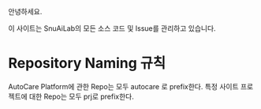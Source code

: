 안녕하세요. 

이 사이트는 SnuAiLab의 모든 소스 코드 및 Issue를 관리하고 있습니다. 

# Repository Naming 규칙
AutoCare Platform에 관한 Repo는 모두 autocare 로 prefix한다. 
특정 사이트 프로젝트에 대한 Repo는 모두 prj로 prefix한다. 

<!--

**Here are some ideas to get you started:**

🙋‍♀️ A short introduction - what is your organization all about?
🌈 Contribution guidelines - how can the community get involved?
👩‍💻 Useful resources - where can the community find your docs? Is there anything else the community should know?
🍿 Fun facts - what does your team eat for breakfast?
🧙 Remember, you can do mighty things with the power of [Markdown](https://docs.github.com/github/writing-on-github/getting-started-with-writing-and-formatting-on-github/basic-writing-and-formatting-syntax)
-->


